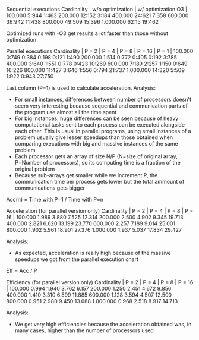 Secuential executions
Cardinality | w/o optimization | w/ optimization O3 |
  100.000            5:944             1:463
  200.000           12:152             3:184
  400.000           24:621             7:358
  600.000           36:942            11:438
  800.000           49:509            15:396
1.000.000           62:15             19:462

Optimized runs with -O3 get results a lot faster than those without optimization

Parallel executions
Cardinality | P = 2  |  P = 4  |  P = 8  |  P = 16  |  P = 1  |
  100.000      0:749     0:384     0:198     0:121      1:490
  200.000      1:514     0:772     0:405     0:192      3:785
  400.000      3:640     1:551     0:778     0:423     10:269
  600.000      7:189     2:257     1:150     0:649     16:226
  800.000     11:427     3:646     1:556     0:794     21:737
1.000.000     14:320     5:509     1:922     0:943     27:750

Last column (P=1) is used to calculate acceleration.
Analysis:
- For small instances, differences between number of processors doesn't seem very interesting
  because sequential and communication parts of the program use almost all the time spent
- For big instances, huge differences can be seen because of heavy computational tasks sent 
  to each process can be executed alongside each other. This is usual in parallel programs,
  using small instances of a problem usually give lesser speedups than those obtained when
  comparing executions with big and massive instances of the same problem
- Each processor gets an array of size N/P (N=size of original array, P=Number of processors),
  so its computing time is a fraction of the original problem
- Because sub-arrays get smaller while we increment P, the communication time per process 
  gets lower but the total ammount of communications gets bigger


Acc(n) = Time with P=1 / Time with P=n

Acceleration (for parallel version only)
Cardinality |  P = 2  |  P = 4  |  P = 8  |  P = 16  |
  100.000      1.989     3.880     7.525     12.314
  200.000      2.500     4.902     9.345     19.713 
  400.000      2.821     6.620    13.199     23.770
  600.000      2.257     7.189     9.014     25.001
  800.000      1.902     5.961    18.901     27.376
1.000.000      1.937     5.037    17.834     29.427

Analysis:
- As expected, acceleration is really high because of the massive speedups we got from the
  parallel execution chart


Eff = Acc / P

Efficiency (for parallel version only)
Cardinality |  P = 2  |  P = 4  |  P = 8  |  P = 16  |
  100.000      0.994     1.940     3.762     6.157
  200.000      1.250     2.451     4.672     9.856
  400.000      1.410     3.310     6.599    11.885
  600.000      1.128     3.594     4.507    12.500
  800.000      0.951     2.980     9.450    13.688
1.000.000      0.968     2.518     8.917    14.713

Analysis:
- We get very high efficiencies because the acceleration obtained was, in many cases, 
  higher than the number of processors used